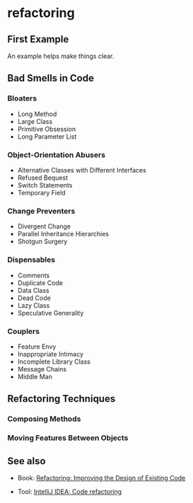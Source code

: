 # refactoring

## First Example

An example helps make things clear.


## Bad Smells in Code

### Bloaters
* Long Method
* Large Class
* Primitive Obsession
* Long Parameter List

### Object-Orientation Abusers
* Alternative Classes with Different Interfaces
* Refused Bequest
* Switch Statements
* Temporary Field

### Change Preventers
* Divergent Change
* Parallel Inheritance Hierarchies
* Shotgun Surgery

### Dispensables
* Comments
* Duplicate Code
* Data Class
* Dead Code
* Lazy Class
* Speculative Generality

### Couplers
* Feature Envy
* Inappropriate Intimacy
* Incomplete Library Class
* Message Chains
* Middle Man


## Refactoring Techniques

### Composing Methods

### Moving Features Between Objects


## See also

* Book: [Refactoring: Improving the Design of Existing Code](https://www.thriftbooks.com/w/refactoring-improving-the-design-of-existing-code_martin-fowler_kent-beck/248505/#edition=15444262&idiq=43438083)

* Tool: [IntelliJ IDEA: Code refactoring](https://www.jetbrains.com/help/idea/refactoring-source-code.html)

